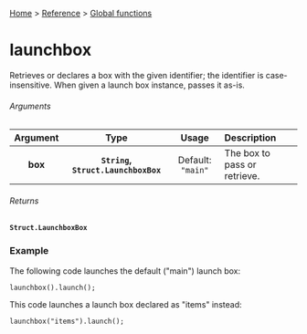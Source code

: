 [Home](/README.md) > [Reference](/Docs/Reference/Reference.md) > [Global functions](/Docs/Reference/Functions/TOC.md)

# launchbox

Retrieves or declares a box with the given identifier; the identifier is case-insensitive. When given a launch box instance, passes it as-is.

###### Arguments

| Argument | Type | Usage | Description |
|:---:|:---:|:---:|:---|
| **box** | **`String`, `Struct.LaunchboxBox`** | Default: `"main"` | The box to pass or retrieve. |

###### Returns
**`Struct.LaunchboxBox`**

### Example

The following code launches the default ("main") launch box:

```gml
launchbox().launch();
```

This code launches a launch box declared as "items" instead:

```gml
launchbox("items").launch();
```
